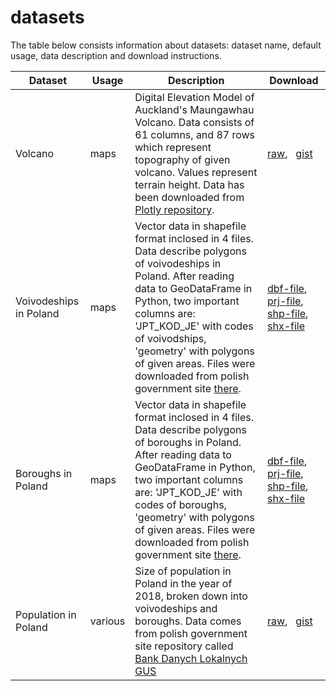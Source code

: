 # datasets
The table below consists information about datasets: dataset name, default usage, data description and download instructions.

| Dataset| Usage | Description| Download |
| ------ | ----- | ---------- | -------- |
| Volcano | maps | Digital Elevation Model of Auckland's Maungawhau Volcano. Data consists of 61 columns, and 87 rows which represent topography of given volcano. Values represent terrain height. Data has been downloaded from [Plotly repository](https://github.com/plotly/datasets). | [raw](https://raw.githubusercontent.com/John-smith-889/datasets/master/volcano/volcano.csv), &nbsp; [gist](https://gist.github.com/John-smith-889/b1a6774ffbec8b15722d7a94c5a8de94)  |
| Voivodeships in Poland | maps | Vector data in shapefile format inclosed in 4 files. Data describe polygons of voivodeships in Poland. After reading data to GeoDataFrame in Python, two important columns are: 'JPT_KOD_JE' with codes of voivodships, 'geometry' with polygons of given areas. Files were downloaded from polish government site [there](http://www.gugik.gov.pl/pzgik/dane-bez-oplat/dane-z-panstwowego-rejestru-granic-i-powierzchni-jednostek-podzialow-terytorialnych-kraju-prg). | [dbf-file](https://github.com/John-smith-889/datasets/raw/master/voivodeships-poland/Wojewodztwa.dbf), [prj-file](https://github.com/John-smith-889/datasets/raw/master/voivodeships-poland/Wojewodztwa.prj), [shp-file](https://github.com/John-smith-889/datasets/raw/master/voivodeships-poland/Wojewodztwa.shp), [shx-file](https://github.com/John-smith-889/datasets/raw/master/voivodeships-poland/Wojewodztwa.shx) |
| Boroughs in Poland | maps | Vector data in shapefile format inclosed in 4 files. Data describe polygons of boroughs in Poland. After reading data to GeoDataFrame in Python, two important columns are: 'JPT_KOD_JE' with codes of boroughs, 'geometry' with polygons of given areas. Files were downloaded from polish government site [there](http://www.gugik.gov.pl/pzgik/dane-bez-oplat/dane-z-panstwowego-rejestru-granic-i-powierzchni-jednostek-podzialow-terytorialnych-kraju-prg). | [dbf-file](https://github.com/John-smith-889/datasets/raw/master/boroughs-poland/gminy.dbf), [prj-file](https://github.com/John-smith-889/datasets/raw/master/boroughs-poland/gminy.prj), [shp-file](https://github.com/John-smith-889/datasets/raw/master/boroughs-poland/gminy.shp), [shx-file](https://github.com/John-smith-889/datasets/raw/master/boroughs-poland/gminy.shx) |
| Population in Poland | various | Size of population in Poland in the year of 2018, broken down into voivodeships and boroughs. Data comes from polish government site repository called [Bank Danych Lokalnych GUS](https://bdl.stat.gov.pl/BDL/metadane/cechy/2137) | [raw](https://raw.githubusercontent.com/John-smith-889/datasets/master/population-poland/ludn.csv), &nbsp; [gist](https://gist.github.com/John-smith-889/cfa1a3cd02f625473cae63cdfbdf7ca1) |